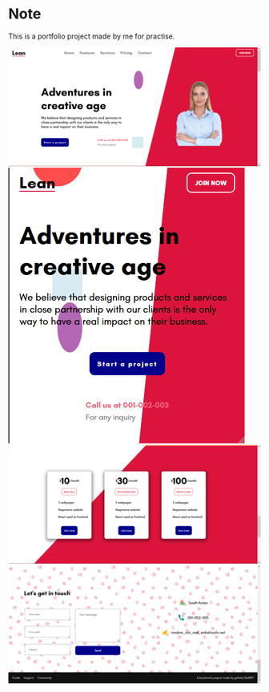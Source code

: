 # Note

This is a portfolio project made by me for practise.

![Front](/screenshots/front.png)
![Mobile Front](/screenshots/mobile-front.png)
![Med](/screenshots/med.png)
![Last](/screenshots/last.png)

